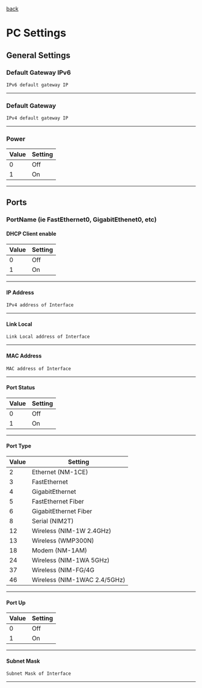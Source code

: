 [back](./README.md)
# PC Settings

## General Settings

### Default Gateway IPv6
    IPv6 default gateway IP

---

### Default Gateway
    IPv4 default gateway IP

---

### Power
Value | Setting
------------ | -------------
0 | Off
1	| On

---

## Ports
### PortName (ie FastEthernet0, GigabitEthenet0, etc)

#### DHCP Client enable
Value | Setting
------------ | -------------
0 | Off
1	| On

---

#### IP Address
    IPv4 address of Interface

---

#### Link Local
    Link Local address of Interface

---

#### MAC Address
    MAC address of Interface

---

#### Port Status
Value | Setting
------------ | -------------
0 | Off
1	| On

---


#### Port Type

Value | Setting
------------ | -------------
2	| Ethernet (NM-1CE)
3	| FastEthernet
4	| GigabitEthernet
5	| FastEthernet Fiber
6	| GigabitEthernet Fiber
8	| Serial (NIM2T)
12	| Wireless (NIM-1W 2.4GHz)
13	| Wireless (WMP300N)
18	| Modem (NM-1AM)
24	| Wireless (NIM-1WA 5GHz)
37	| Wireless (NIM-FG/4G
46	| Wireless (NIM-1WAC 2.4/5GHz)

---

#### Port Up
Value | Setting
------------ | -------------
0 | Off
1	| On

---

#### Subnet Mask
    Subnet Mask of Interface


---
